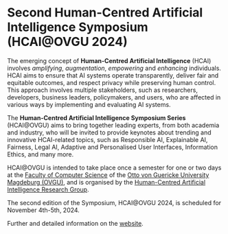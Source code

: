 # Second Human-Centred Artificial Intelligence Symposium (HCAI@OVGU 2024) 

The emerging concept of **Human-Centred Artificial Intelligence** (HCAI) involves *amplifying*, *augmentation*, *empowering* and *enhancing* individuals. HCAI aims to ensure that AI systems operate transparently, deliver fair and equitable outcomes, and respect privacy while preserving human control. This approach involves multiple stakeholders, such as researchers, developers, business leaders, policymakers, and users, who are affected in various ways by implementing and evaluating AI systems.

The **Human-Centred Artificial Intelligence Symposium Series** (HCAI@OVGU) aims to bring together leading experts, from both academia and industry, who will be invited to provide keynotes about trending and innovative HCAI-related topics, such as Responsible AI, Explainable AI, Fairness, Legal AI, Adaptive and Personalised User Interfaces, Information Ethics, and many more.

HCAI@OVGU is intended to take place once a semester for one or two days at the [Faculty of Computer Science](https://www.inf.ovgu.de/en/) of the [Otto von Guericke University Magdeburg (OVGU)](https://www.ovgu.de/en/), and is organised by the [Human-Centred Artificial Intelligence Research Group](https://hcai.ovgu.de/).

The second edition of the Symposium, HCAI@OVGU 2024, is scheduled for November 4th-5th, 2024.

Further and detailed information on the [website](https://hcai-ovgu.github.io/symposium2024/).
